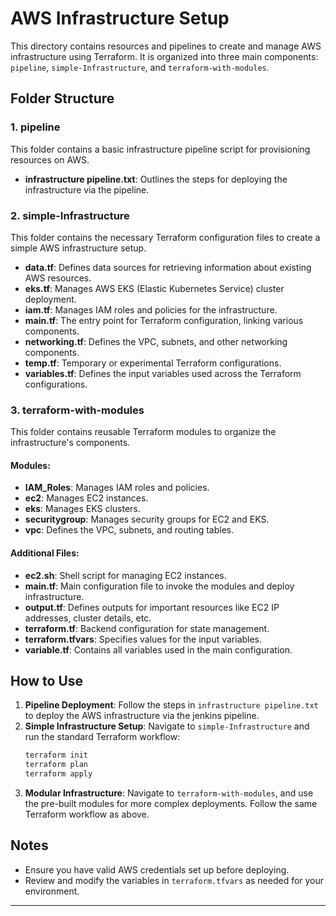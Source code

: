 # AWS Infrastructure Setup

This directory contains resources and pipelines to create and manage AWS infrastructure using Terraform. It is organized into three main components: `pipeline`, `simple-Infrastructure`, and `terraform-with-modules`.

## Folder Structure

### 1. **pipeline**
This folder contains a basic infrastructure pipeline script for provisioning resources on AWS.

- **infrastructure pipeline.txt**: Outlines the steps for deploying the infrastructure via the pipeline.

### 2. **simple-Infrastructure**
This folder contains the necessary Terraform configuration files to create a simple AWS infrastructure setup.

- **data.tf**: Defines data sources for retrieving information about existing AWS resources.
- **eks.tf**: Manages AWS EKS (Elastic Kubernetes Service) cluster deployment.
- **iam.tf**: Manages IAM roles and policies for the infrastructure.
- **main.tf**: The entry point for Terraform configuration, linking various components.
- **networking.tf**: Defines the VPC, subnets, and other networking components.
- **temp.tf**: Temporary or experimental Terraform configurations.
- **variables.tf**: Defines the input variables used across the Terraform configurations.

### 3. **terraform-with-modules**
This folder contains reusable Terraform modules to organize the infrastructure's components.

#### Modules:
- **IAM_Roles**: Manages IAM roles and policies.
- **ec2**: Manages EC2 instances.
- **eks**: Manages EKS clusters.
- **securitygroup**: Manages security groups for EC2 and EKS.
- **vpc**: Defines the VPC, subnets, and routing tables.

#### Additional Files:
- **ec2.sh**: Shell script for managing EC2 instances.
- **main.tf**: Main configuration file to invoke the modules and deploy infrastructure.
- **output.tf**: Defines outputs for important resources like EC2 IP addresses, cluster details, etc.
- **terraform.tf**: Backend configuration for state management.
- **terraform.tfvars**: Specifies values for the input variables.
- **variable.tf**: Contains all variables used in the main configuration.

## How to Use

1. **Pipeline Deployment**: Follow the steps in `infrastructure pipeline.txt` to deploy the AWS infrastructure via the jenkins pipeline.
2. **Simple Infrastructure Setup**: Navigate to `simple-Infrastructure` and run the standard Terraform workflow:
   ```bash
   terraform init
   terraform plan
   terraform apply
   ```
3. **Modular Infrastructure**: Navigate to `terraform-with-modules`, and use the pre-built modules for more complex deployments. Follow the same Terraform workflow as above.

## Notes
- Ensure you have valid AWS credentials set up before deploying.
- Review and modify the variables in `terraform.tfvars` as needed for your environment.

---
